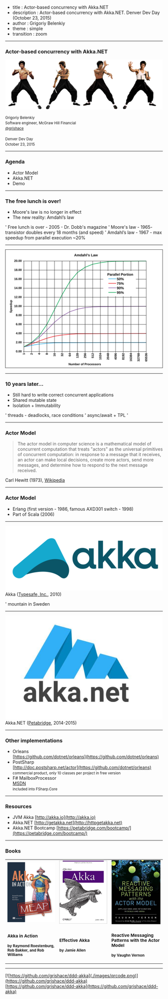 ﻿- title : Actor-based concurrency with Akka.NET 
- description : Actor-based concurrency with Akka.NET. Denver Dev Day (October 23, 2015)
- author : Grigoriy Belenkiy
- theme : simple
- transition : zoom

***

### Actor-based concurrency with Akka.NET

![Bruce Lee](./images/bruce_lee_render_3546x1114_by_sachso74-d6zg2tg.png)

<!-- Image by sachso74 (DevianTArt) -->

<small>Grigoriy Belenkiy<br/>
Software engineer, McGraw Hill Financial<br/>
[@grishace](https://twitter.com/grishace)<br/>
<br/>
Denver Dev Day<br/>
October 23, 2015</small>

***

### Agenda

- Actor Model
- Akka.NET
- Demo

***

### The free lunch is over!

<ul>
<span class="fragment"><li>Moore's law is no longer in effect</li></span>
<span class="fragment"><li>The new reality: Amdahl’s law</li></span>
</ul>

' Free lunch is over - 2005 - Dr. Dobb's magazine
' Moore's law - 1965- transistor doubles every 18 months (and speed)
' Amdahl’s law - 1967 - max speedup from parallel execution ~20%

---

![Amdahl’s law](./images/AmdahlsLaw.svg)

 
***

### 10 years later...

<ul>
<span class="fragment"><li>Still hard to write <span class="fragment dn">correct</span> concurrent applications</li></span>
<span class="fragment"><li>Shared <span class="fragment dn">mutable</span> state</li></span>
<span class="fragment"><li>Isolation + Immutability</li></span>
</ul>

' threads - deadlocks, race conditions
' async/await + TPL
' 

***

### Actor Model

>The actor model in computer science is a mathematical model of concurrent computation that treats "actors" as the universal primitives of concurrent computation: in response to a message that it receives, an actor can make local decisions, create more actors, send more messages, and determine how to respond to the next message received.

Carl Hewitt (1973), [Wikipedia](https://en.wikipedia.org/wiki/Actor_model)

---

### Actor Model

- Erlang (first version - 1986, famous AXD301 switch - 1998)
- Part of Scala (2006)

---

[![Akka](./images/akka_full_color.svg)](http://akka.io/)<br/>
Akka ([Typesafe, Inc.](https://www.typesafe.com/), 2010)

' mountain in Sweden

---

[![Akka.NET](./images/B4w4ReeCAAEVmdW.jpg)](http://getakka.net/)<br/>
Akka.NET ([Petabridge](https://www.typesafe.com/), 2014-2015)

***

### Other implementations

- Orleans<br/>[https://github.com/dotnet/orleans](https://github.com/dotnet/orleans)<br/>
- PostSharp<br/>[http://doc.postsharp.net/actor](https://github.com/dotnet/orleans)<br/><small>commercial product, only 10 classes per project in free version</small><br/>
- F# MailboxProcessor<br/>[MSDN](https://msdn.microsoft.com/en-us/library/ee370357.aspx?f=255&MSPPError=-2147217396)<br/><small>included into FSharp.Core</small>

***

### Resources

- JVM Akka [http://akka.io](http://akka.io)
- Akka.NET [http://getakka.net](http://httpgetakka.net)
- Akka.NET Bootcamp [https://petabridge.com/bootcamp/](https://petabridge.com/bootcamp/)

---

### Books

<table id="books-table"><tr>
<td width="33%"><a href="https://www.manning.com/books/akka-in-action" title="Akka in Action"><img alt="Akka in Action" src="./images/roestenburg-meap.png"/></a></td>
<td width="33%"><a href="http://shop.oreilly.com/product/0636920028789.do" title="Effective Akka"><img alt="Effective Akka" src="./images/lrg.jpg"/></a></td>
<td width="34%"><a href="http://www.amazon.com/Reactive-Messaging-Patterns-Actor-Model/dp/0133846830/" title="Reactive Messaging Patterns with the Actor Model: Applications and Integration in Scala and Akka"><img alt="Reactive Messaging Patterns with the Actor Model: Applications and Integration in Scala and Akka" src="./images/b974c4b898c2485ca7bb6e08caf7a30f.jpg"/></a></td>
</tr>
<tr><td>
<small><h3>Akka in Action</h3>
<h4>by Raymond Roestenburg, Rob Bakker, and Rob Williams</h4></small></td>
<td><small><h3>Effective Akka</h3>
<h4>by Jamie Allen</h4></small></td>
<td><small><h3>Reactive Messaging<br/>Patterns with the Actor Model</h3>
<h4>by Vaughn Vernon</h4></small></td>
</tr></table>

***

[![https://github.com/grishace/ddd-akka](./images/qrcode.png)](https://github.com/grishace/ddd-akka)<br/>
[https://github.com/grishace/ddd-akka](https://github.com/grishace/ddd-akka)
